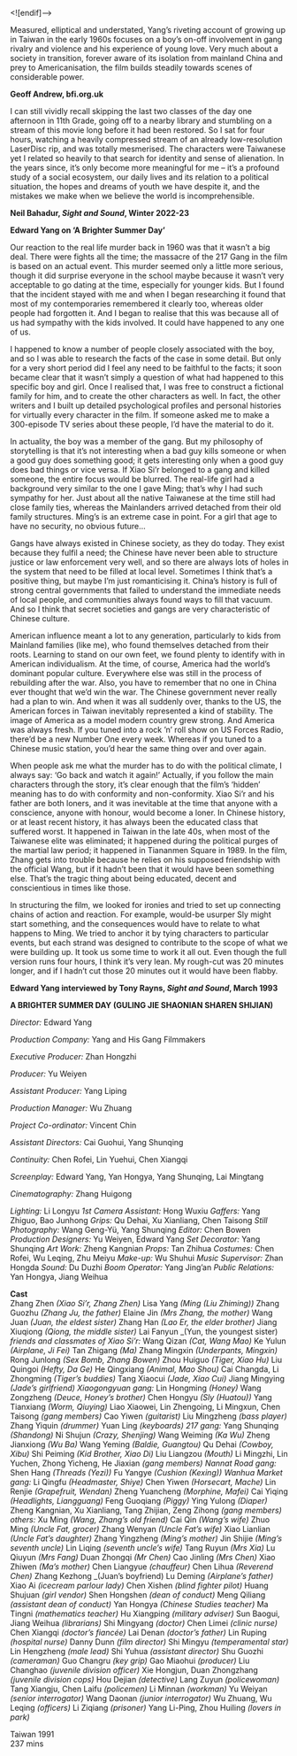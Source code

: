 
<![endif]-->

Measured, elliptical and understated, Yang’s riveting account of growing up in Taiwan in the early 1960s focuses on a boy’s on-off involvement in gang rivalry and violence and his experience of young love. Very much about a society in transition, forever aware of its isolation from mainland China and prey to Americanisation, the film builds steadily towards scenes of considerable power.

**Geoff Andrew, bfi.org.uk**

I can still vividly recall skipping the last two classes of the day one afternoon in 11th Grade, going off to a nearby library and stumbling on a stream of this movie long before it had been restored. So I sat for four hours, watching a heavily compressed stream of an already low-resolution LaserDisc rip, and was totally mesmerised. The characters were Taiwanese yet I related so heavily to that search for identity and sense of alienation. In the years since, it’s only become more meaningful for me – it’s a profound study of a social ecosystem, our daily lives and its relation to a political situation, the hopes and dreams of youth we have despite it, and the mistakes we make when we believe the world is incomprehensible.

**Neil Bahadur, _Sight and Sound_, Winter 2022-23**

**Edward Yang on ‘A Brighter Summer Day’**

Our reaction to the real life murder back in 1960 was that it wasn’t a big deal. There were fights all the time; the massacre of the 217 Gang in the film is based on an actual event. This murder seemed only a little more serious, though it did surprise everyone in the school maybe because it wasn’t very acceptable to go dating at the time, especially for younger kids. But I found that the incident stayed with me and when I began researching it found that most of my contemporaries remembered it clearly too, whereas older people had forgotten it. And I began to realise that this was because all of us had sympathy with the kids involved. It could have happened to any one of us.

I happened to know a number of people closely associated with the boy, and so I was able to research the facts of the case in some detail. But only for a very short period did I feel any need to be faithful to the facts; it soon became clear that it wasn’t simply a question of what had happened to this specific boy and girl. Once I realised that, I was free to construct a fictional family for him, and to create the other characters as well. In fact, the other writers and I built up detailed psychological profiles and personal histories for virtually every character in the film. If someone asked me to make a 300-episode TV series about these people, I’d have the material to do it.

In actuality, the boy was a member of the gang. But my philosophy of storytelling is that it’s not interesting when a bad guy kills someone or when a good guy does something good; it gets interesting only when a good guy does bad things or vice versa. If Xiao Si’r belonged to a gang and killed someone, the entire focus would be blurred. The real-life girl had a background very similar to the one I gave Ming; that’s why I had such sympathy for her. Just about all the native Taiwanese at the time still had close family ties, whereas the Mainlanders arrived detached from their old family structures. Ming’s is an extreme case in point. For a girl that age to have no security, no obvious future...

Gangs have always existed in Chinese society, as they do today. They exist because they fulfil a need; the Chinese have never been able to structure justice or law enforcement very well, and so there are always lots of holes in the system that need to be filled at local level. Sometimes I think that’s a positive thing, but maybe I’m just romanticising it. China’s history is full of strong central governments that failed to understand the immediate needs of local people, and communities always found ways to fill that vacuum. And so I think that secret societies and gangs are very characteristic of Chinese culture.

American influence meant a lot to any generation, particularly to kids from Mainland families (like me), who found themselves detached from their roots. Learning to stand on our own feet, we found plenty to identify with in American individualism. At the time, of course, America had the world’s dominant popular culture. Everywhere else was still in the process of rebuilding after the war. Also, you have to remember that no one in China ever thought that we’d win the war. The Chinese government never really had a plan to win. And when it was all suddenly over, thanks to the US, the American forces in Taiwan inevitably represented a kind of stability. The image of America as a model modern country grew strong. And America was always fresh. If you tuned into a rock ’n’ roll show on US Forces Radio, there’d be a new Number One every week. Whereas if you tuned to a Chinese music station, you’d hear the same thing over and over again.

When people ask me what the murder has to do with the political climate, I always say: ‘Go back and watch it again!’ Actually, if you follow the main characters through the story, it’s clear enough that the film’s ‘hidden’ meaning has to do with conformity and non-conformity. Xiao Si’r and his father are both loners, and it was inevitable at the time that anyone with a conscience, anyone with honour, would become a loner. In Chinese history, or at least recent history, it has always been the educated class that suffered worst. It happened in Taiwan in the late 40s, when most of the Taiwanese elite was eliminated; it happened during the political purges of the martial law period; it happened in Tiananmen Square in 1989. In the film, Zhang gets into trouble because he relies on his supposed friendship with the official Wang, but if it hadn’t been that it would have been something else. That’s the tragic thing about being educated, decent and conscientious in times like those.

In structuring the film, we looked for ironies and tried to set up connecting chains of action and reaction. For example, would-be usurper Sly might start something, and the consequences would have to relate to what happens to Ming. We tried to anchor it by tying characters to particular events, but each strand was designed to contribute to the scope of what we were building up. It took us some time to work it all out. Even though the full version runs four hours, I think it’s very lean. My rough-cut was 20 minutes longer, and if I hadn’t cut those 20 minutes out it would have been flabby.

**Edward Yang interviewed by Tony Rayns, _Sight and Sound_, March 1993**

**A BRIGHTER SUMMER DAY (GULING JIE SHAONIAN SHAREN SHIJIAN)**

_Director:_ Edward Yang

_Production Company:_ Yang and His Gang Filmmakers

_Executive Producer:_ Zhan Hongzhi

_Producer:_ Yu Weiyen

_Assistant Producer:_ Yang Liping

_Production Manager:_ Wu Zhuang

_Project Co-ordinator:_ Vincent Chin

_Assistant Directors:_ Cai Guohui, Yang Shunqing

_Continuity:_ Chen Rofei, Lin Yuehui, Chen Xiangqi

_Screenplay:_ Edward Yang, Yan Hongya, Yang Shunqing, Lai Mingtang

_Cinematography:_ Zhang Huigong

_Lighting:_ Li Longyu
_1st Camera Assistant:_ Hong Wuxiu
_Gaffers:_ Yang Zhiguo, Bao Junhong
_Grips:_ Qu Dehai, Xu Xianliang, Chen Taisong
_Still Photography:_ Wang Geng-Yü, Yang Shunqing
_Editor:_ Chen Bowen
_Production Designers:_ Yu Weiyen, Edward Yang
_Set Decorator:_ Yang Shunqing
_Art Work:_ Zheng Kangnian
_Props:_ Tan Zhihua
_Costumes:_ Chen Rofei, Wu Leqing, Zhu Meiyu
_Make-up:_ Wu Shuhui
_Music Supervisor:_ Zhan Hongda
_Sound:_ Du Duzhi
_Boom Operator:_ Yang Jing’an
_Public Relations:_ Yan Hongya, Jiang Weihua

**Cast**  
Zhang Zhen _(Xiao Si’r, Zhang Zhen)_
Lisa Yang _(Ming (Liu Zhiming))_
Zhang Guozhu _(Zhang Ju, the father)_
Elaine Jin _(Mrs Zhang, the mother)_
Wang Juan _(Juan, the eldest sister)_
Zhang Han _(Lao Er, the elder brother)_
Jiang Xiuqiong _(Qiong, the middle sister)_
Lai Fanyun _(Yun, the youngest sister)
_friends and classmates of Xiao Si’r:_
Wang Qizan _(Cat, Wang Mao)_
Ke Yulun _(Airplane, Ji Fei)_
Tan Zhigang _(Ma)_
Zhang Mingxin _(Underpants, Mingxin)_
Rong Junlong _(Sex Bomb, Zhang Bowen)_
Zhou Huiguo _(Tiger, Xiao Hu)_
Liu Quingoi _(Hefty, Da Ge)_
He Qingxiang _(Animal, Mao Shou)_
Cai Changda, Li Zhongming _(Tiger’s buddies)_
Tang Xiaocui _(Jade, Xiao Cui)_
Jiang Mingying _(Jade’s girlfriend)_
_Xiaogongyuan gang:_
Lin Hongming _(Honey)_
Wang Zongzheng _(Deuce, Honey’s brother)_
Chen Hongyu _(Sly (Huatou))_
Yang Tianxiang _(Worm, Qiuying)_
Liao Xiaowei, Lin Zhengoing, Li Mingxun, Chen Taisong _(gang members)_
Cao Yiwen _(guitarist)_
Liu Mingzheng _(bass player)_
Zhang Yiquin _(drummer)_
Yuan Ling _(keyboards)_
_217 gang:_
Yang Shunqing _(Shandong)_
Ni Shujun _(Crazy, Shenjing)_
Wang Weiming _(Ka Wu)_
Zheng Jianxiong _(Wu Ba)_
Wang Yeming _(Baldie, Guangtou)_
Qu Dehai _(Cowboy, Xibu)_
Shi Peiming _(Kid Brother, Xiao Di)_
Liu Liangzou _(Mouth)_
Li Mingzhi, Lin Yuchen, Zhong Yicheng, He Jiaxian _(gang members)_
_Nannat Road gang:_
Shen Hang _(Threads (Yezi))_
Fu Yangye _(Cushion (Kexing))_
_Wanhua Market gang:_
Li Qingfu _(Headmaster, Shiye)_
Chen Yiwen _(Horsecart, Mache)_
Lin Renjie _(Grapefruit, Wendan)_
Zheng Yuancheng _(Morphine, Mafei)_
Cai Yiqing _(Headlights, Liangguang)_
Feng Guoqiang _(Piggy)_
Ying Yulong _(Diaper)_
Zheng Kangnian, Xu Xianliang, Tang Zhijian,
Zeng Zihong _(gang members)_
_others:_
Xu Ming _(Wang, Zhang’s old friend)_
Cai Qin _(Wang’s wife)_
Zhuo Ming _(Uncle Fat, grocer)_
Zhang Wenyan _(Uncle Fat’s wife)_
Xiao Lianlian _(Uncle Fat’s daughter)_
Zhang Yingzheng _(Ming’s mother)_
Jin Shijie _(Ming’s seventh uncle)_
Lin Liqing _(seventh uncle’s wife)_
Tang Ruyun _(Mrs Xia)_
Lu Qiuyun _(Mrs Fang)_
Duan Zhongqi _(Mr Chen)_
Cao Jinling _(Mrs Chen)_
Xiao Zhiwen _(Ma’s mother)_
Chen Liangyue _(chauffeur)_
Chen Lihua _(Reverend Chen)_
Zhang Kezhong _(Juan’s boyfriend)
Lu Deming _(Airplane’s father)_
Xiao Ai _(icecream parlour lady)_
Chen Xishen _(blind fighter pilot)_
Huang Shujuan _(girl vendor)_
Shen Hongshen _(dean of conduct)_
Meng Qiliang _(assistant dean of conduct)_
Yan Hongya _(Chinese Studies teacher)_
Ma Tingni _(mathematics teacher)_
Hu Xiangping _(military adviser)_
Sun Baogui, Jiang Weihua _(librarians)_
Shi Mingyang _(doctor)_
Chen Limei _(clinic nurse)_
Chen Xiangqi _(doctor’s fiancée)_
Lai Denan _(doctor’s father)_
Lin Ruping _(hospital nurse)_
Danny Dunn _(film director)_
Shi Mingyu _(temperamental star)_
Lin Hengzheng _(male lead)_
Shi Yuhua _(assistant director)_
Shu Guozhi _(cameraman)_
Guo Changru _(key grip)_
Gao Miaohui _(producer)_
Liu Changhao _(juvenile division officer)_
Xie Hongjun, Duan Zhongzhang _(juvenile division cops)_
Hou Dejian _(detective)_
Lang Zuyun _(policewoman)_
Tang Xiangju, Chen Laifu _(policemen)_
Li Minnan _(workman)_
Yu Weiyan _(senior interrogator)_
Wang Daonan _(junior interrogator)_
Wu Zhuang, Wu Leqing _(officers)_
Li Ziqiang _(prisoner)_
Yang Li-Ping, Zhou Huiling _(lovers in park)_

Taiwan 1991  
237 mins  
<!--stackedit_data:
eyJoaXN0b3J5IjpbLTE1OTkzNDQ2MjNdfQ==
-->